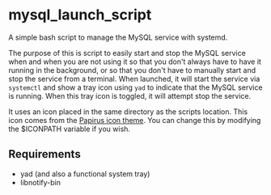 # mysql_launch_script

A simple bash script to manage the MySQL service with systemd.

The purpose of this is script to easily start and stop the MySQL service when and when you are not using it so that you don't always have to have it running in the background, or so that you don't have to manually start and stop the service from a terminal. When launched, it will start the service via `systemctl` and show a tray icon using `yad` to indicate that the MySQL service is running. When this tray icon is toggled, it will attempt stop the service.

It uses an icon placed in the same directory as the scripts location. This icon comes from the [Papirus icon theme](https://github.com/PapirusDevelopmentTeam/papirus-icon-theme). You can change this by modifying the $ICONPATH variable if you wish.

## Requirements

- yad (and also a functional system tray)
- libnotify-bin
